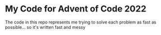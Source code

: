 # My Code for Advent of Code 2022
The code in this repo represents me trying to solve each problem as fast as possible... so it's written fast and messy
